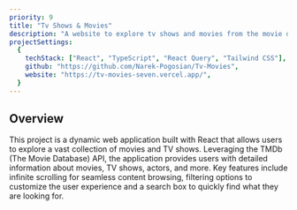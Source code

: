```yaml
---
priority: 9
title: "Tv Shows & Movies"
description: "A website to explore tv shows and movies from the movie database with modern features such as infinite scrolling."
projectSettings:
  {
    techStack: ["React", "TypeScript", "React Query", "Tailwind CSS"],
    github: "https://github.com/Narek-Pogosian/Tv-Movies",
    website: "https://tv-movies-seven.vercel.app/",
  }
---
```


## Overview

This project is a dynamic web application built with React that allows users to explore a vast collection of movies and TV shows. Leveraging the TMDb (The Movie Database) API, the application provides users with detailed information about movies, TV shows, actors, and more. Key features include infinite scrolling for seamless content browsing, filtering options to customize the user experience and a search box to quickly find what they are looking for.

<img src="/images/movies.webp" alt="" class="w-full"/>
